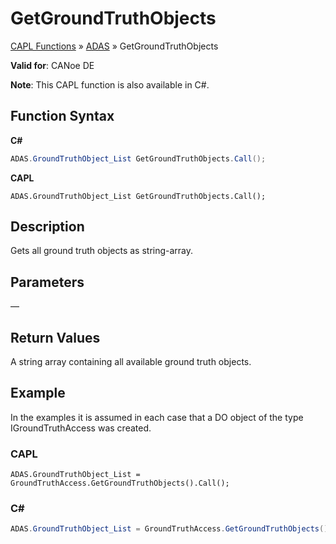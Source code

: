 # GetGroundTruthObjects

[CAPL Functions](../../CAPLfunctions.md) » [ADAS](../CAPLfunctionsADASOverview.md) » GetGroundTruthObjects

**Valid for**: CANoe DE

**Note**: This CAPL function is also available in C#.

## Function Syntax

**C#**

```csharp
ADAS.GroundTruthObject_List GetGroundTruthObjects.Call();
```

**CAPL**

```capl
ADAS.GroundTruthObject_List GetGroundTruthObjects.Call();
```

## Description

Gets all ground truth objects as string-array.

## Parameters

—

## Return Values

A string array containing all available ground truth objects.

## Example

In the examples it is assumed in each case that a DO object of the type IGroundTruthAccess was created.

### CAPL

```capl
ADAS.GroundTruthObject_List = GroundTruthAccess.GetGroundTruthObjects().Call();
```

### C#

```csharp
ADAS.GroundTruthObject_List = GroundTruthAccess.GetGroundTruthObjects().Call();
```
